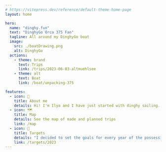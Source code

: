 ```yaml
---
# https://vitepress.dev/reference/default-theme-home-page
layout: home

hero:
  name: "dinghy.fun"
  text: "DinghyGo Orca 375 Fan"
  tagline: All around my DinghyGo boat
  image:
    src: ./boatDrawing.png
    alt: DinghyGo  
  actions:
    - theme: brand
      text: Trips
      link: /trips/2023-06-03-altmuehlsee
    - theme: alt
      text: Boat
      link: /boat/unpacking-375

features:
  - icon: 🧑
    title: About me
    details: Hi! I'm Ilya and I have just started with dinghy sailing.
  - icon: 🗺️
    title: Map
    details: See the map of made and planned trips
    link: /map
  - icon: 🎯
    title: Targets
    details: "I decided to set the goals for every year of the possession of my DinghyGo boat. Check them here"
    link: /targets/2023
---
```


